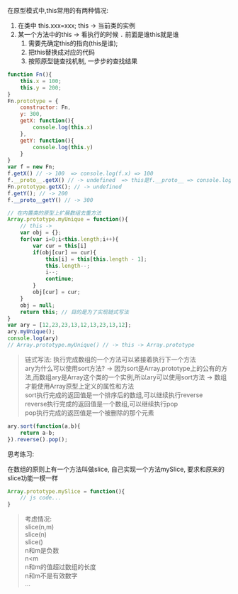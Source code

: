 在原型模式中,this常用的有两种情况:
1. 在类中 this.xxx=xxx; this -> 当前类的实例 
2. 某一个方法中的this -> 看执行的时候 `.` 前面是谁this就是谁  
    1. 需要先确定this的指向(this是谁);
    2. 把this替换成对应的代码
    3. 按照原型链查找机制, 一步步的查找结果

```javascript
function Fn(){
    this.x = 100;
    this.y = 200;
}
Fn.prototype = {
    constructor: Fn,
    y: 300,
    getX: function(){
        console.log(this.x)
    },
    getY: function(){
        console.log(this.y)
    }
}
var f = new Fn;
f.getX() // -> 100  => console.log(f.x) => 100
f.__proto__.getX() // -> undefined  => this是f.__proto__ => console.log(f.__proto__.x)[忽略私有,直接找原型] => undefined
Fn.prototype.getX(); // -> undefined
f.getY(); // -> 200
f.__proto__getY() // -> 300
```
```javascript
// 在内置类的原型上扩展数组去重方法
Array.prototype.myUnique = function(){
    // this -> 
    var obj = {};
    for(var i=0;i<this.length;i++){
        var cur = this[i]
        if(obj[cur] == cur){
            this[i] = this[this.length - 1];
            this.length--;
            i--;
            continue;
        }
        obj[cur] = cur;
    }
    obj = null;
    return this; // 目的是为了实现链式写法
}
var ary = [12,23,23,13,12,13,23,13,12];
ary.myUnique();
console.log(ary)
// Array.prototype.myUnique() // -> this -> Array.prototype
```

> 链式写法: 执行完成数组的一个方法可以紧接着执行下一个方法   
> ary为什么可以使用sort方法? -> 因为sort是Array.prototype上的公有的方法,而数组ary是Array这个类的一个实例,所以ary可以使用sort方法 -> 数组才能使用Array原型上定义的属性和方法  
> sort执行完成的返回值是一个排序后的数组,可以继续执行reverse  
> reverse执行完成的返回值是一个数组,可以继续执行pop  
> pop执行完成的返回值是一个被删除的那个元素

```javascript
ary.sort(function(a,b){
    return a-b;
}).reverse().pop();
```

思考练习:

在数组的原则上有一个方法叫做slice, 自己实现一个方法mySlice, 要求和原来的slice功能一模一样

```javascript
Array.prototype.mySlice = function(){
    // js code...
}
```
> 考虑情况:   
> slice(n,m)  
> slice(n)  
> slice()  
> n和m是负数  
> n<m  
> n和m的值超过数组的长度  
> n和m不是有效数字  
> ...
